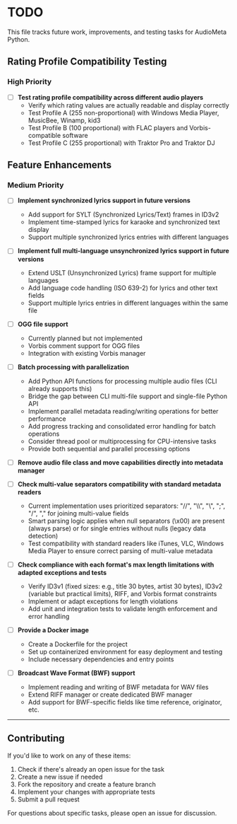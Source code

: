 # TODO

This file tracks future work, improvements, and testing tasks for AudioMeta Python.

## Rating Profile Compatibility Testing

### High Priority

- [ ] **Test rating profile compatibility across different audio players**
  - Verify which rating values are actually readable and display correctly
  - Test Profile A (255 non-proportional) with Windows Media Player, MusicBee, Winamp, kid3
  - Test Profile B (100 proportional) with FLAC players and Vorbis-compatible software
  - Test Profile C (255 proportional) with Traktor Pro and Traktor DJ

## Feature Enhancements

### Medium Priority

- [ ] **Implement synchronized lyrics support in future versions**

  - Add support for SYLT (Synchronized Lyrics/Text) frames in ID3v2
  - Implement time-stamped lyrics for karaoke and synchronized text display
  - Support multiple synchronized lyrics entries with different languages

- [ ] **Implement full multi-language unsynchronized lyrics support in future versions**

  - Extend USLT (Unsynchronized Lyrics) frame support for multiple languages
  - Add language code handling (ISO 639-2) for lyrics and other text fields
  - Support multiple lyrics entries in different languages within the same file

- [ ] **OGG file support**

  - Currently planned but not implemented
  - Vorbis comment support for OGG files
  - Integration with existing Vorbis manager

- [ ] **Batch processing with parallelization**

  - Add Python API functions for processing multiple audio files (CLI already supports this)
  - Bridge the gap between CLI multi-file support and single-file Python API
  - Implement parallel metadata reading/writing operations for better performance
  - Add progress tracking and consolidated error handling for batch operations
  - Consider thread pool or multiprocessing for CPU-intensive tasks
  - Provide both sequential and parallel processing options

- [ ] **Remove audio file class and move capabilities directly into metadata manager**

- [ ] **Check multi-value separators compatibility with standard metadata readers**

  - Current implementation uses prioritized separators: "//", "\\\\", "\\", ";", "/", "," for joining multi-value fields
  - Smart parsing logic applies when null separators (\x00) are present (always parse) or for single entries without nulls (legacy data detection)
  - Test compatibility with standard readers like iTunes, VLC, Windows Media Player to ensure correct parsing of multi-value metadata

- [ ] **Check compliance with each format's max length limitations with adapted exceptions and tests**

  - Verify ID3v1 (fixed sizes: e.g., title 30 bytes, artist 30 bytes), ID3v2 (variable but practical limits), RIFF, and Vorbis format constraints
  - Implement or adapt exceptions for length violations
  - Add unit and integration tests to validate length enforcement and error handling

- [ ] **Provide a Docker image**

  - Create a Dockerfile for the project
  - Set up containerized environment for easy deployment and testing
  - Include necessary dependencies and entry points

- [ ] **Broadcast Wave Format (BWF) support**

  - Implement reading and writing of BWF metadata for WAV files
  - Extend RIFF manager or create dedicated BWF manager
  - Add support for BWF-specific fields like time reference, originator, etc.

---

## Contributing

If you'd like to work on any of these items:

1. Check if there's already an open issue for the task
2. Create a new issue if needed
3. Fork the repository and create a feature branch
4. Implement your changes with appropriate tests
5. Submit a pull request

For questions about specific tasks, please open an issue for discussion.
